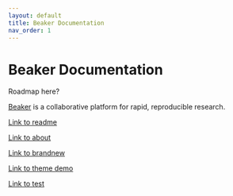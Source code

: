 ```yaml
---
layout: default
title: Beaker Documentation
nav_order: 1
---
```


# Beaker Documentation

Roadmap here?

[Beaker](https://beaker-pub.allenai.org) is a collaborative platform for
rapid, reproducible research.

[Link to readme](README.md)

[Link to about](about.md)

[Link to brandnew](brandnew.md)

[Link to theme demo](style.md)

[Link to test](test.html)

